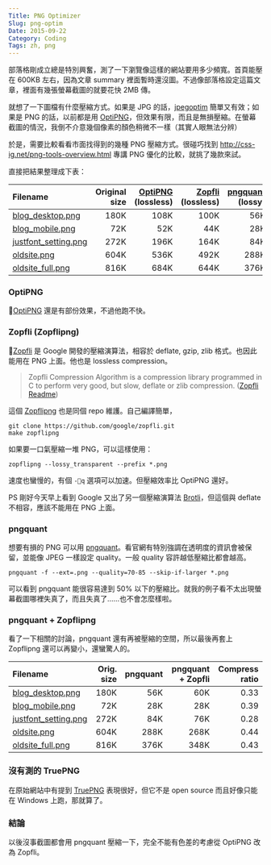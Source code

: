 ```yaml
---
Title: PNG Optimizer
Slug: png-optim
Date: 2015-09-22
Category: Coding
Tags: zh, png
---
```


部落格剛成立總是特別興奮，測了一下瀏覽像這樣的網站要用多少頻寬。首頁能壓在 600KB 左右，因為文章 summary 裡面暫時還沒圖。不過像部落格設定這篇文章，裡面有幾張螢幕截圖的就要花快 2MB 傳。

就想了一下圖檔有什麼壓縮方式。如果是 JPG 的話，[jpegoptim] 簡單又有效；如果是 PNG 的話，以前都是用 [OptiPNG]，但效果有限，而且是無損壓縮。在螢幕截圖的情況，我倒不介意幾個像素的顏色稍微不一樣（其實人眼無法分辨）

於是，需要比較看看市面找得到的幾種 PNG 壓縮方式。很碰巧找到 <http://css-ig.net/png-tools-overview.html> 專講 PNG 優化的比較，就挑了幾款來試。

直接把結果整理成下表：

|             Filename |  Original size |   [OptiPNG] \(lossless) |   [Zopfli] \(lossless) |   [pngquant] \(lossy) |
|:---------------------|------:|----------:|---------:|-----------:|
| [blog_desktop.png] |  180K |      108K |     100K |        56K |
|      [blog_mobile.png] |   72K |       52K |      44K |        28K |
| [justfont_setting.png] |  272K |      196K |     164K |        84K |
|          [oldsite.png] |  604K |      536K |     492K |       288K |
|     [oldsite_full.png] |  816K |      684K |     644K |       376K |



### OptiPNG

[OptiPNG] 還是有部份效果，不過他跑不快。


### Zopfli (Zopflipng)

[Zopfli] 是 Google 開發的壓縮演算法，相容於 deflate, gzip, zlib 格式。也因此能用在 PNG 上面。他也是 lossless compression。

> Zopfli Compression Algorithm is a compression library programmed in C to perform very good, but slow, deflate or zlib compression.
> ([Zopfli Readme](https://github.com/google/zopfli))

這個 [Zopflipng] 也是同個 repo 維護。自己編譯簡單，

~~~
git clone https://github.com/google/zopfli.git
make zopflipng
~~~

如果要一口氣壓縮一堆 PNG，可以這樣使用：

~~~
zopflipng --lossy_transparent --prefix *.png
~~~

速度也蠻慢的，有個 `-q` 選項可以加速。但壓縮效率比 OptiPNG 還好。

PS 剛好今天早上看到 Google 又出了另一個壓縮演算法 [Brotli]，但這個與 deflate 不相容，應該不能用在 PNG 上面。


### pngquant

想要有損的 PNG 可以用 [pngquant]。看官網有特別強調在透明度的資訊會被保留，並能像 JPEG 一樣設定 quality。一般 quality 容許越低壓縮比都會越高。

```
pngquant -f --ext=.png --quality=70-85 --skip-if-larger *.png
```

可以看到 pngquant 能很容易達到 50% 以下的壓縮比。就我的例子看不太出現螢幕截圖哪裡失真了，而且失真了……也不會怎麼樣啦。


### pngquant + Zopflipng

看了一下相關的討論，pngquant 還有再被壓縮的空間，所以最後再套上 Zopflipng 還可以再變小，還蠻驚人的。

|             Filename |   Orig. size |   pngquant |   pngquant + Zopfli |   Compress ratio |
|:---------------------|----------------:|-----------:|--------------------:|-----------------:|
|     [blog_desktop.png] |            180K |        56K |                 60K |             0.33 |
|      [blog_mobile.png] |             72K |        28K |                 28K |             0.39 |
| [justfont_setting.png] |            272K |        84K |                 76K |             0.28 |
|          [oldsite.png] |            604K |       288K |                268K |             0.44 |
|     [oldsite_full.png] |            816K |       376K |                348K |             0.43 |


### 沒有測的 TruePNG

在原始網站中有提到 [TruePNG][TruePNG tutorial] 表現很好，但它不是 open source 而且好像只能在 Windows 上跑，那就算了。


### 結論

以後沒事截圖都會用 pngquant 壓縮一下，完全不能有色差的考慮從 OptiPNG 改為 Zopfli。



[jpegoptim]: https://github.com/tjko/jpegoptim
[OptiPNG]: http://optipng.sourceforge.net/
[Zopfli]:https://github.com/google/zopfli
[Zopflipng]: https://github.com/google/zopfli/blob/master/README.zopflipng
[Brotli]: https://github.com/google/brotli
[pngquant]: https://pngquant.org/

[TruePNG tutorial]: http://css-ig.net/articles/truepng

[blog_desktop.png]: {filename}pics/blog_desktop.png
[blog_mobile.png]: {filename}pics/blog_mobile.png
[justfont_setting.png]: {filename}pics/justfont_setting.png
[oldsite.png]: {filename}pics/oldsite.png
[oldsite_full.png]: {filename}pics/oldsite_full.png